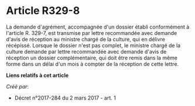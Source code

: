 # Article R329-8

La demande d'agrément, accompagnée d'un dossier établi conformément à l'article R. 329-7, est transmise par lettre
recommandée avec demande d'avis de réception au ministre chargé de la culture, qui en délivre récépissé. Lorsque le dossier
n'est pas complet, le ministre chargé de la culture demande par lettre recommandée avec demande d'avis de réception un
dossier complémentaire, qui doit être remis dans la même forme dans un délai d'un mois à compter de la réception de cette
lettre.

**Liens relatifs à cet article**

_Créé par_:

  - Décret n°2017-284 du 2 mars 2017 - art. 1
